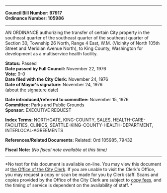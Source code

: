 * * * * *  
  
**Council Bill Number: [](#h0)[](#h2)97917**   
**Ordinance Number: 105986**  
  
* * * * *  
  
AN ORDINANCE authorizing the transfer of certain City property in the southeast quarter of the southeast quarter of the southeast quarter of Section 30, Township 26 North, Range 4 East, W.M. (Vicinity of North 105th Street and Meridian Avenue North), to King County, Washington for development as a multiservice health facility.  
  
**Status:** Passed   
**Date passed by Full Council:** November 22, 1976   
**Vote:** 9-0   
**Date filed with the City Clerk:** November 24, 1976   
**Date of Mayor's signature:** November 24, 1976   
[(about the signature date)](/~public/approvaldate.htm)   
  
  
**Date introduced/referred to committee:** November 15, 1976   
**Committee:** Parks and Public Grounds   
**Sponsor:** EXECUTIVE REQUEST   
  
**Index Terms:** NORTHGATE, KING-COUNTY, SALES, HEALTH-CARE-FACILITIES, CLINICS, SEATTLE-KING-COUNTY-HEALTH-DEPARTMENT, INTERLOCAL-AGREEMENTS  
  
**References/Related Documents:** Related: Ord 105985, 79432  
  
**Fiscal Note:** *(No fiscal note available at this time)*  
  
* * * * *  
  
*No text for this document is available on-line. You may view this document at [the Office of the City Clerk](http://www.seattle.gov/leg/clerk/contactUs.htm). If you are unable to visit the Clerk's Office, you may request a copy or scan be made for you by Clerk staff. Scans and copies provided by the Office of the City Clerk are subject to [copy fees](http://clerk.seattle.gov/~public/clerkfees.htm), and the timing of service is dependent on the availability of staff. *  
  
  
